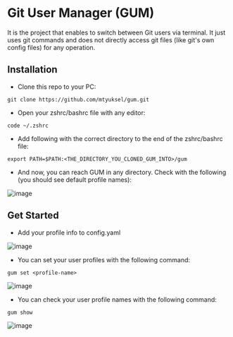 # Git User Manager (GUM)

It is the project that enables to switch between Git users via terminal. It just uses git commands and does not directly access git files (like git's own config files) for any operation.

## Installation

- Clone this repo to your PC:

```git
git clone https://github.com/mtyuksel/gum.git
```

- Open your zshrc/bashrc file with any editor:

```
code ~/.zshrc
```

- Add following with the correct directory to the end of the zshrc/bashrc file:
```
export PATH=$PATH:<THE_DIRECTORY_YOU_CLONED_GUM_INTO>/gum
```

- And now, you can reach GUM in any directory. Check with the following (you should see default profile names):

![image](https://user-images.githubusercontent.com/60136172/153279599-cf39838b-8bcb-446c-914f-6613cf7c17b8.png)

## Get Started

- Add your profile info to config.yaml

![image](https://user-images.githubusercontent.com/60136172/153280373-8fe5bb4d-4071-4cf5-925f-d462824531b9.png)

- You can set your user profiles with the following command:
```
gum set <profile-name>
```
![image](https://user-images.githubusercontent.com/60136172/153279918-46d21fa6-2482-4b89-a003-6e16dbf4f8fa.png)

- You can check your user profile names with the following command:
```
gum show
```
![image](https://user-images.githubusercontent.com/60136172/153279599-cf39838b-8bcb-446c-914f-6613cf7c17b8.png)

